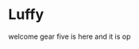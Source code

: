 # Luffy
welcome
gear five is here and it is op 
 
 
 
 
  
            
        
           
               
        
         
  
  
